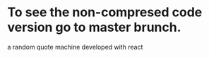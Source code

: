 # To see the non-compresed code version go to master brunch.
a random quote machine developed with react
